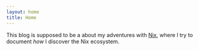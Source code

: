 ```yaml
---
layout: home
title: Home
---
```

This blog is supposed to be a about my adventures with [Nix](https://nixos.org/nix/), where I try to document *how* I discover the Nix ecosystem.
